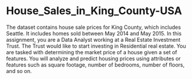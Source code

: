 # House_Sales_in_King_County-USA
The dataset contains house sale prices for King County, which includes Seattle. It includes homes sold between May 2014 and May 2015.
In this assignment, you are a Data Analyst working at a Real Estate Investment Trust. The Trust would like to start investing in Residential real estate. You are tasked with determining the market price of a house given a set of features. You will analyze and predict housing prices using attributes or features such as square footage, number of bedrooms, number of floors, and so on.
